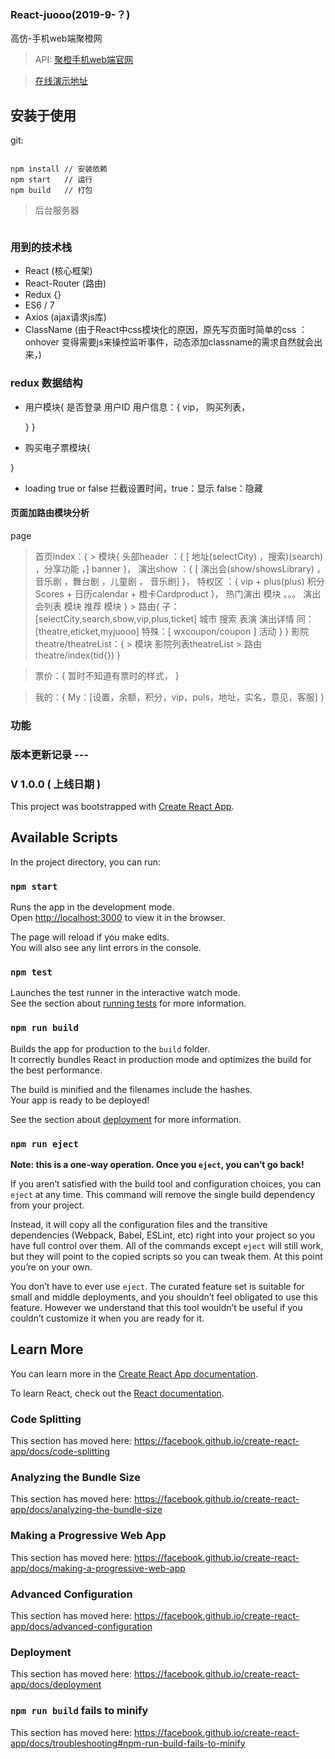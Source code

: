 ### React-juooo(2019-9-？)

高仿-手机web端聚橙网

> API: [ 聚橙手机web端官网 ](https://m.juooo.com)

> [在线演示地址]()

## 安装于使用

git:

```

npm install // 安装依赖
npm start   // 运行
npm build   // 打包

```

> 后台服务器

```
```

### 用到的技术栈 


- React (核心框架)
- React-Router (路由)
- Redux {}
- ES6 / 7 
- Axios (ajax请求js库)
- ClassName (由于React中css模块化的原因，原先写页面时简单的css ：onhover 变得需要js来操控监听事件，动态添加classname的需求自然就会出来，)

### redux 数据结构

- 用户模块{
    是否登录
    用户ID
    用户信息：{
        vip，
        购买列表，

    }
}
- 购买电子票模块{
    
}
- loading true or false 拦截设置时间，true：显示 false：隐藏



#### 页面加路由模块分析

page 

> 首页index：{
    > 模块{
        头部header ：{
            [ 地址(selectCity) ，搜索)(search) ，分享功能 ，]
            banner
        }，
        演出show ：{
            [ 演出会(show/showsLibrary) ，音乐剧 ，舞台剧 ，儿童剧 ， 音乐剧]
        }，
        特权区 ：{
                vip + plus(plus)
            积分Scores + 日历calendar + 橙卡Cardproduct
        }，
        热门演出 模块
        。。。 演出会列表 模块
        推荐 模块
    }
    > 路由{
        子：[selectCity,search,show,vip,plus,ticket]
                城市     搜索   表演          演出详情
        同：[theatre,eticket,myjuooo]
        特殊：[ wxcoupon/coupon ]
                活动
    }
}
> 影院theatre/theatreList：{
    > 模块 影院列表theatreList
    > 路由 theatre/index(tid{})
}

> 票价：{
    暂时不知道有票时的样式，
}

> 我的：{
    My：[设置，余额，积分，vip，puls，地址，实名，意见，客服]
}

### 功能

### 版本更新记录 ---

### V 1.0.0 ( 上线日期 )









This project was bootstrapped with [Create React App](https://github.com/facebook/create-react-app).

## Available Scripts

In the project directory, you can run:

### `npm start`

Runs the app in the development mode.<br>
Open [http://localhost:3000](http://localhost:3000) to view it in the browser.

The page will reload if you make edits.<br>
You will also see any lint errors in the console.

### `npm test`

Launches the test runner in the interactive watch mode.<br>
See the section about [running tests](https://facebook.github.io/create-react-app/docs/running-tests) for more information.

### `npm run build`

Builds the app for production to the `build` folder.<br>
It correctly bundles React in production mode and optimizes the build for the best performance.

The build is minified and the filenames include the hashes.<br>
Your app is ready to be deployed!

See the section about [deployment](https://facebook.github.io/create-react-app/docs/deployment) for more information.

### `npm run eject`

**Note: this is a one-way operation. Once you `eject`, you can’t go back!**

If you aren’t satisfied with the build tool and configuration choices, you can `eject` at any time. This command will remove the single build dependency from your project.

Instead, it will copy all the configuration files and the transitive dependencies (Webpack, Babel, ESLint, etc) right into your project so you have full control over them. All of the commands except `eject` will still work, but they will point to the copied scripts so you can tweak them. At this point you’re on your own.

You don’t have to ever use `eject`. The curated feature set is suitable for small and middle deployments, and you shouldn’t feel obligated to use this feature. However we understand that this tool wouldn’t be useful if you couldn’t customize it when you are ready for it.

## Learn More

You can learn more in the [Create React App documentation](https://facebook.github.io/create-react-app/docs/getting-started).

To learn React, check out the [React documentation](https://reactjs.org/).

### Code Splitting

This section has moved here: https://facebook.github.io/create-react-app/docs/code-splitting

### Analyzing the Bundle Size

This section has moved here: https://facebook.github.io/create-react-app/docs/analyzing-the-bundle-size

### Making a Progressive Web App

This section has moved here: https://facebook.github.io/create-react-app/docs/making-a-progressive-web-app

### Advanced Configuration

This section has moved here: https://facebook.github.io/create-react-app/docs/advanced-configuration

### Deployment

This section has moved here: https://facebook.github.io/create-react-app/docs/deployment

### `npm run build` fails to minify

This section has moved here: https://facebook.github.io/create-react-app/docs/troubleshooting#npm-run-build-fails-to-minify
